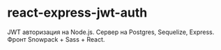 # react-express-jwt-auth
 JWT авторизация на Node.js. Сервер на Postgres, Sequelize, Express. Фронт Snowpack + Sass + React.
